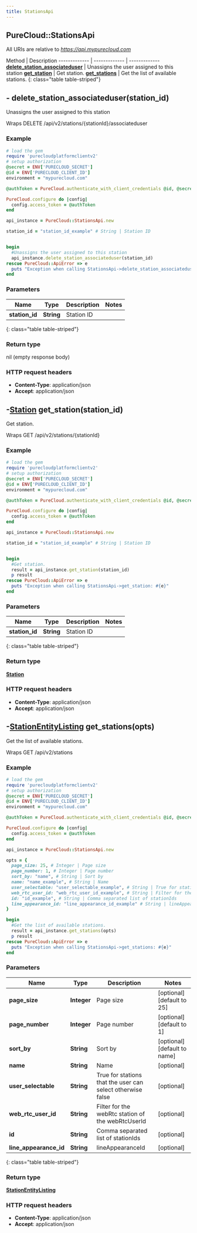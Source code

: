 ```yaml
---
title: StationsApi
---
```


## PureCloud::StationsApi

All URIs are relative to *https://api.mypurecloud.com*

Method | Description
------------- | ------------- | -------------
[**delete_station_associateduser**](StationsApi.html#delete_station_associateduser) | Unassigns the user assigned to this station
[**get_station**](StationsApi.html#get_station) | Get station.
[**get_stations**](StationsApi.html#get_stations) | Get the list of available stations.
{: class="table table-striped"}

<a name="delete_station_associateduser"></a>

## - delete_station_associateduser(station_id)

Unassigns the user assigned to this station



Wraps DELETE /api/v2/stations/{stationId}/associateduser 


### Example
~~~ruby
# load the gem
require 'purecloudplatformclientv2'
# setup authorization
@secret = ENV['PURECLOUD_SECRET']
@id = ENV['PURECLOUD_CLIENT_ID']
environment = "mypurecloud.com"

@authToken = PureCloud.authenticate_with_client_credentials @id, @secret, environment

PureCloud.configure do |config|
  config.access_token = @authToken
end

api_instance = PureCloud::StationsApi.new

station_id = "station_id_example" # String | Station ID


begin
  #Unassigns the user assigned to this station
  api_instance.delete_station_associateduser(station_id)
rescue PureCloud::ApiError => e
  puts "Exception when calling StationsApi->delete_station_associateduser: #{e}"
end
~~~

### Parameters

Name | Type | Description  | Notes
------------- | ------------- | ------------- | -------------
 **station_id** | **String**| Station ID | 
{: class="table table-striped"}


### Return type

nil (empty response body)

### HTTP request headers

 - **Content-Type**: application/json
 - **Accept**: application/json



<a name="get_station"></a>

## -[**Station**](Station.html) get_station(station_id)

Get station.



Wraps GET /api/v2/stations/{stationId} 


### Example
~~~ruby
# load the gem
require 'purecloudplatformclientv2'
# setup authorization
@secret = ENV['PURECLOUD_SECRET']
@id = ENV['PURECLOUD_CLIENT_ID']
environment = "mypurecloud.com"

@authToken = PureCloud.authenticate_with_client_credentials @id, @secret, environment

PureCloud.configure do |config|
  config.access_token = @authToken
end

api_instance = PureCloud::StationsApi.new

station_id = "station_id_example" # String | Station ID


begin
  #Get station.
  result = api_instance.get_station(station_id)
  p result
rescue PureCloud::ApiError => e
  puts "Exception when calling StationsApi->get_station: #{e}"
end
~~~

### Parameters

Name | Type | Description  | Notes
------------- | ------------- | ------------- | -------------
 **station_id** | **String**| Station ID | 
{: class="table table-striped"}


### Return type

[**Station**](Station.html)

### HTTP request headers

 - **Content-Type**: application/json
 - **Accept**: application/json



<a name="get_stations"></a>

## -[**StationEntityListing**](StationEntityListing.html) get_stations(opts)

Get the list of available stations.



Wraps GET /api/v2/stations 


### Example
~~~ruby
# load the gem
require 'purecloudplatformclientv2'
# setup authorization
@secret = ENV['PURECLOUD_SECRET']
@id = ENV['PURECLOUD_CLIENT_ID']
environment = "mypurecloud.com"

@authToken = PureCloud.authenticate_with_client_credentials @id, @secret, environment

PureCloud.configure do |config|
  config.access_token = @authToken
end

api_instance = PureCloud::StationsApi.new

opts = { 
  page_size: 25, # Integer | Page size
  page_number: 1, # Integer | Page number
  sort_by: "name", # String | Sort by
  name: "name_example", # String | Name
  user_selectable: "user_selectable_example", # String | True for stations that the user can select otherwise false
  web_rtc_user_id: "web_rtc_user_id_example", # String | Filter for the webRtc station of the webRtcUserId
  id: "id_example", # String | Comma separated list of stationIds
  line_appearance_id: "line_appearance_id_example" # String | lineAppearanceId
}

begin
  #Get the list of available stations.
  result = api_instance.get_stations(opts)
  p result
rescue PureCloud::ApiError => e
  puts "Exception when calling StationsApi->get_stations: #{e}"
end
~~~

### Parameters

Name | Type | Description  | Notes
------------- | ------------- | ------------- | -------------
 **page_size** | **Integer**| Page size | [optional] [default to 25]
 **page_number** | **Integer**| Page number | [optional] [default to 1]
 **sort_by** | **String**| Sort by | [optional] [default to name]
 **name** | **String**| Name | [optional] 
 **user_selectable** | **String**| True for stations that the user can select otherwise false | [optional] 
 **web_rtc_user_id** | **String**| Filter for the webRtc station of the webRtcUserId | [optional] 
 **id** | **String**| Comma separated list of stationIds | [optional] 
 **line_appearance_id** | **String**| lineAppearanceId | [optional] 
{: class="table table-striped"}


### Return type

[**StationEntityListing**](StationEntityListing.html)

### HTTP request headers

 - **Content-Type**: application/json
 - **Accept**: application/json



